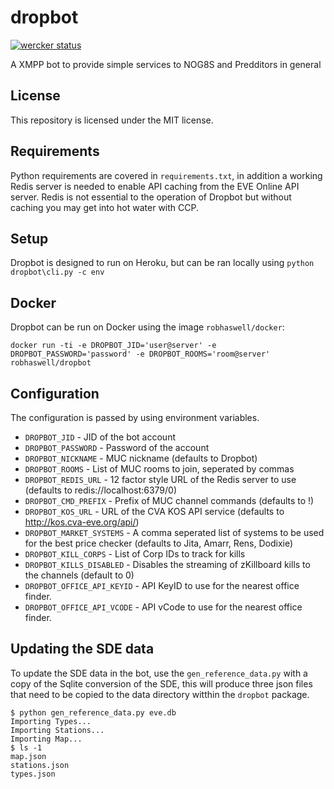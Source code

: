 dropbot
=======

[![wercker status](https://app.wercker.com/status/76f99d586d9f2fcd532e31fb0de2ab6c/m "wercker status")](https://app.wercker.com/project/bykey/76f99d586d9f2fcd532e31fb0de2ab6c)

A XMPP bot to provide simple services to NOG8S and Predditors in general

License
-------

This repository is licensed under the MIT license.

Requirements
------------

Python requirements are covered in ```requirements.txt```, in addition a working Redis server is needed to enable API caching from the EVE Online API server. Redis is not essential to the operation of Dropbot but without caching you may get into hot water with CCP.

Setup
-----

Dropbot is designed to run on Heroku, but can be ran locally using ```python dropbot\cli.py -c env```

Docker
------

Dropbot can be run on Docker using the image ``robhaswell/docker``:

    docker run -ti -e DROPBOT_JID='user@server' -e DROPBOT_PASSWORD='password' -e DROPBOT_ROOMS='room@server' robhaswell/dropbot

Configuration
-------------

The configuration is passed by using environment variables.

* ```DROPBOT_JID``` - JID of the bot account
* ```DROPBOT_PASSWORD``` - Password of the account
* ```DROPBOT_NICKNAME``` - MUC nickname (defaults to Dropbot)
* ```DROPBOT_ROOMS``` - List of MUC rooms to join, seperated by commas
* ```DROPBOT_REDIS_URL``` - 12 factor style URL of the Redis server to use (defaults to redis://localhost:6379/0)
* ```DROPBOT_CMD_PREFIX``` - Prefix of MUC channel commands (defaults to !)
* ```DROPBOT_KOS_URL``` - URL of the CVA KOS API service (defaults to http://kos.cva-eve.org/api/)
* ```DROPBOT_MARKET_SYSTEMS``` - A comma seperated list of systems to be used for the best price checker (defaults to Jita, Amarr, Rens, Dodixie)
* ```DROPBOT_KILL_CORPS``` - List of Corp IDs to track for kills
* ```DROPBOT_KILLS_DISABLED``` - Disables the streaming of zKillboard kills to the channels (default to 0)
* ```DROPBOT_OFFICE_API_KEYID``` - API KeyID to use for the nearest office finder.
* ```DROPBOT_OFFICE_API_VCODE``` - API vCode to use for the nearest office finder.

Updating the SDE data
---------------------

To update the SDE data in the bot, use the ```gen_reference_data.py``` with a copy of the Sqlite conversion of the SDE, this will produce three json files that need to be copied to the data directory witthin the ```dropbot``` package.

    $ python gen_reference_data.py eve.db
    Importing Types...
    Importing Stations...
    Importing Map...
    $ ls -1
    map.json
    stations.json
    types.json

